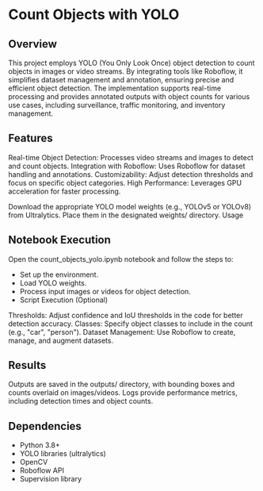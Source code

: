 # Count Objects with YOLO

## Overview
This project employs YOLO (You Only Look Once) object detection to count objects in images or video streams. By integrating tools like Roboflow, it simplifies dataset management and annotation, ensuring precise and efficient object detection.
The implementation supports real-time processing and provides annotated outputs with object counts for various use cases, including surveillance, traffic monitoring, and inventory management.

## Features
Real-time Object Detection: Processes video streams and images to detect and count objects.
Integration with Roboflow: Uses Roboflow for dataset handling and annotations.
Customizability: Adjust detection thresholds and focus on specific object categories.
High Performance: Leverages GPU acceleration for faster processing.


Download the appropriate YOLO model weights (e.g., YOLOv5 or YOLOv8) from Ultralytics.
Place them in the designated weights/ directory.
Usage

## Notebook Execution
Open the count_objects_yolo.ipynb notebook and follow the steps to:
- Set up the environment.
- Load YOLO weights.
- Process input images or videos for object detection.
- Script Execution (Optional)

Thresholds: Adjust confidence and IoU thresholds in the code for better detection accuracy.
Classes: Specify object classes to include in the count (e.g., "car", "person").
Dataset Management: Use Roboflow to create, manage, and augment datasets.

## Results
Outputs are saved in the outputs/ directory, with bounding boxes and counts overlaid on images/videos.
Logs provide performance metrics, including detection times and object counts.

## Dependencies
- Python 3.8+
- YOLO libraries (ultralytics)
- OpenCV
- Roboflow API
- Supervision library
